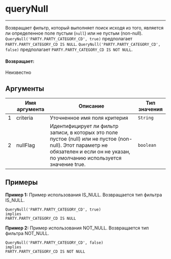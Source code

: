 # queryNull

---

Возвращает фильтр, который выполняет поиск исходя из того, является ли определенное поле пустым (`null`) или не пустым (non-null).
`QueryNull('PARTY.PARTY_CATEGORY_CD', true)` предполагает `PARTY.PARTY_CATEGORY_CD IS NULL`.
`QueryNull('PARTY.PARTY_CATEGORY_CD', false)` предполагает `PARTY.PARTY_CATEGORY_CD IS NOT NULL`.

#### Возвращает:

Неизвестно

## Аргументы

|  | Имя аргумента | Описание | Тип значения |
| --- | --- | --- | --- |
| 1 | criteria | Уточненное имя поля критерия | `String` |
| 2 | nullFlag | Идентифицирует ли фильтр записи, в которых это поле пустое (null) или не пустое (non-null). Этот параметр не обязателен и если он не указан, по умолчанию используется значение true. | `boolean` |

## Примеры

**Пример 1:** Пример использования IS_NULL. Возвращается тип фильтра IS_NULL.
```
QueryNull('PARTY.PARTY_CATEGORY_CD', true)
implies
PARTY.PARTY_CATEGORY_CD IS NULL
```

**Пример 2:** Пример использования NOT_NULL. Возвращается тип фильтра NOT_NULL.
```
QueryNull('PARTY.PARTY_CATEGORY_CD', false)
implies
PARTY.PARTY_CATEGORY_CD IS NOT NULL
```

